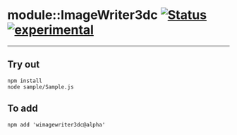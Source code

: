 
# module::ImageWriter3dc  [![Status](https://github.com/Wandalen/wImageWriter3dc/workflows/Test/badge.svg)](https://github.com/Wandalen/wImageWriter3dc/actions?query=workflow%3ATest) [![experimental](https://img.shields.io/badge/stability-experimental-orange.svg)](https://github.com/emersion/stability-badges#experimental)

___

## Try out
```
npm install
node sample/Sample.js
```

## To add
```
npm add 'wimagewriter3dc@alpha'
```

